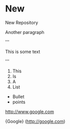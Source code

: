 # New
New Repository

Another paragraph

'''
<p>This is some text</p>
'''

1. This 
2. Is
3. A
4. List

* Bullet
* points

http://www.google.com

{Google} (http://google.com)